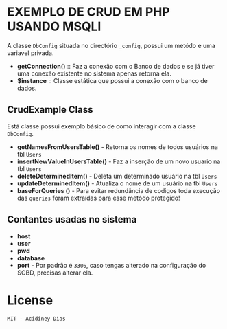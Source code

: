 # EXEMPLO DE CRUD EM PHP USANDO MSQLI

A classe `DbConfig` situada no directório `_config`, possui um metódo e uma variavel privada.
 
 - **getConnection()** :: Faz a conexão com o Banco de dados e se já tiver uma conexão existente no sistema apenas retorna ela.
 - **$instance** :: Classe estática que possui a conexão com o banco de dados.
 
## CrudExample Class

 Está classe possui exemplo básico de como interagir com a classe `DbConfig`.
 
 - **getNamesFromUsersTable()** - Retorna os nomes de todos usuários na tbl `Users`
 - **insertNewValueInUsersTable()** - Faz a inserção de um novo usuario na tbl `Users`
 - **deleteDeterminedItem()** - Deleta um determinado usuário na tbl `Users`
 - **updateDeterminedItem()** - Atualiza o nome de um usuário na tbl `Users`
 - **baseForQueries ()** - Para evitar redundância de codigos toda execução das `queries` foram extraídas para esse metódo protegido!
 
## Contantes usadas no sistema
   - **host**
   - **user**
   - **pwd**
   - **database**
   - **port** - Por padrão é `3306`, caso tengas alterado na configuração do SGBD, precisas alterar ela.
   
# License
    MIT - Acidiney Dias